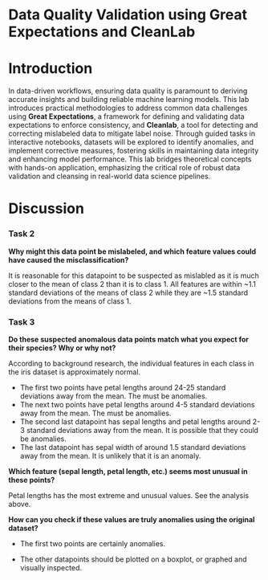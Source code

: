# Data Quality Validation using Great Expectations and CleanLab
# Introduction
In data-driven workflows, ensuring data quality is paramount to deriving accurate insights and building reliable machine learning models. This lab introduces practical methodologies to address common data challenges using **Great Expectations**, a framework for defining and validating data expectations to enforce consistency, and **Cleanlab**, a tool for detecting and correcting mislabeled data to mitigate label noise. Through guided tasks in interactive notebooks, datasets will be explored to identify anomalies, and implement corrective measures, fostering skills in maintaining data integrity and enhancing model performance. This lab bridges theoretical concepts with hands-on application, emphasizing the critical role of robust data validation and cleansing in real-world data science pipelines.


# Discussion
### Task 2
**Why might this data point be mislabeled, and which feature values could have caused the misclassification?**

It is reasonable for this datapoint to be suspected as mislabled as it is much closer to the mean of class 2 than it is to class 1.  All features are within ~1.1 standard deviations of the means of class 2 while they are ~1.5 standard deviations from the means of class 1.

### Task 3
__**Do these suspected anomalous data points match what you expect for their species? Why or why not?**__

According to background research, the individual features in each class in the iris dataset is approximately normal.

- The first two points have petal lengths around 24-25 standard deviations away from the mean.  The must be anomalies.
- The next two points have petal lengths around 4-5 standard deviations away from the mean.  The must be anomalies.
- The second last datapoint has sepal lengths and petal lengths around 2-3 standard deviations away from the mean.  It is possible that they could be anomalies.
- The last datapoint has sepal width of around 1.5 standard deviations away from the mean.  It is unlikely that it is an anomaly.

__**Which feature (sepal length, petal length, etc.) seems most unusual in these points?**__

Petal lengths has the most extreme and unusual values.  See the analysis above.

__**How can you check if these values are truly anomalies using the original dataset?**__

- The first two points are certainly anomalies.

- The other datapoints should be plotted on a boxplot, or graphed and visually inspected.
